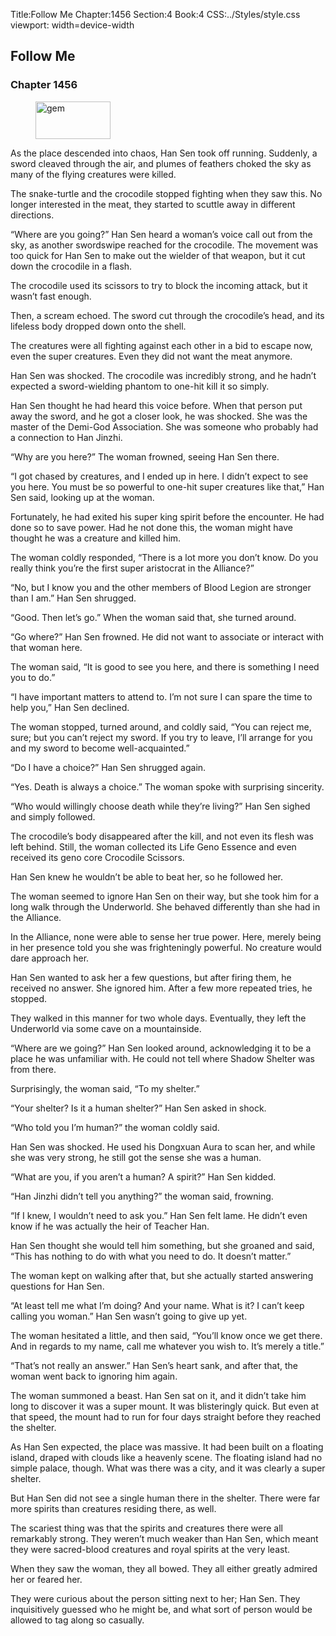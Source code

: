 Title:Follow Me 
Chapter:1456 
Section:4 
Book:4 
CSS:../Styles/style.css 
viewport: width=device-width
  
## Follow Me
### Chapter 1456
  
<figure>
	<img src="../Images/gem.gif" alt="gem" id="gem" width="120" height="60" />
</figure>
  

  
As the place descended into chaos, Han Sen took off running. Suddenly, a sword cleaved through the air, and plumes of feathers choked the sky as many of the flying creatures were killed.

The snake-turtle and the crocodile stopped fighting when they saw this. No longer interested in the meat, they started to scuttle away in different directions.

“Where are you going?” Han Sen heard a woman’s voice call out from the sky, as another swordswipe reached for the crocodile. The movement was too quick for Han Sen to make out the wielder of that weapon, but it cut down the crocodile in a flash.

The crocodile used its scissors to try to block the incoming attack, but it wasn’t fast enough.

Then, a scream echoed. The sword cut through the crocodile’s head, and its lifeless body dropped down onto the shell.

The creatures were all fighting against each other in a bid to escape now, even the super creatures. Even they did not want the meat anymore.

Han Sen was shocked. The crocodile was incredibly strong, and he hadn’t expected a sword-wielding phantom to one-hit kill it so simply.

Han Sen thought he had heard this voice before. When that person put away the sword, and he got a closer look, he was shocked. She was the master of the Demi-God Association. She was someone who probably had a connection to Han Jinzhi.

“Why are you here?” The woman frowned, seeing Han Sen there.

“I got chased by creatures, and I ended up in here. I didn’t expect to see you here. You must be so powerful to one-hit super creatures like that,” Han Sen said, looking up at the woman.

Fortunately, he had exited his super king spirit before the encounter. He had done so to save power. Had he not done this, the woman might have thought he was a creature and killed him.

The woman coldly responded, “There is a lot more you don’t know. Do you really think you’re the first super aristocrat in the Alliance?”

“No, but I know you and the other members of Blood Legion are stronger than I am.” Han Sen shrugged.

“Good. Then let’s go.” When the woman said that, she turned around.

“Go where?” Han Sen frowned. He did not want to associate or interact with that woman here.

The woman said, “It is good to see you here, and there is something I need you to do.”

“I have important matters to attend to. I’m not sure I can spare the time to help you,” Han Sen declined.

The woman stopped, turned around, and coldly said, “You can reject me, sure; but you can’t reject my sword. If you try to leave, I’ll arrange for you and my sword to become well-acquainted.”

“Do I have a choice?” Han Sen shrugged again.

“Yes. Death is always a choice.” The woman spoke with surprising sincerity.

“Who would willingly choose death while they’re living?” Han Sen sighed and simply followed.

The crocodile’s body disappeared after the kill, and not even its flesh was left behind. Still, the woman collected its Life Geno Essence and even received its geno core Crocodile Scissors.

Han Sen knew he wouldn’t be able to beat her, so he followed her.

The woman seemed to ignore Han Sen on their way, but she took him for a long walk through the Underworld. She behaved differently than she had in the Alliance.

In the Alliance, none were able to sense her true power. Here, merely being in her presence told you she was frighteningly powerful. No creature would dare approach her.

Han Sen wanted to ask her a few questions, but after firing them, he received no answer. She ignored him. After a few more repeated tries, he stopped.

They walked in this manner for two whole days. Eventually, they left the Underworld via some cave on a mountainside.

“Where are we going?” Han Sen looked around, acknowledging it to be a place he was unfamiliar with. He could not tell where Shadow Shelter was from there.

Surprisingly, the woman said, “To my shelter.”

“Your shelter? Is it a human shelter?” Han Sen asked in shock.

“Who told you I’m human?” the woman coldly said.

Han Sen was shocked. He used his Dongxuan Aura to scan her, and while she was very strong, he still got the sense she was a human.

“What are you, if you aren’t a human? A spirit?” Han Sen kidded.

“Han Jinzhi didn’t tell you anything?” the woman said, frowning.

“If I knew, I wouldn’t need to ask you.” Han Sen felt lame. He didn’t even know if he was actually the heir of Teacher Han.

Han Sen thought she would tell him something, but she groaned and said, “This has nothing to do with what you need to do. It doesn’t matter.”

The woman kept on walking after that, but she actually started answering questions for Han Sen.

“At least tell me what I’m doing? And your name. What is it? I can’t keep calling you woman.” Han Sen wasn’t going to give up yet.

The woman hesitated a little, and then said, “You’ll know once we get there. And in regards to my name, call me whatever you wish to. It’s merely a title.”

“That’s not really an answer.” Han Sen’s heart sank, and after that, the woman went back to ignoring him again.

The woman summoned a beast. Han Sen sat on it, and it didn’t take him long to discover it was a super mount. It was blisteringly quick. But even at that speed, the mount had to run for four days straight before they reached the shelter.

As Han Sen expected, the place was massive. It had been built on a floating island, draped with clouds like a heavenly scene. The floating island had no simple palace, though. What was there was a city, and it was clearly a super shelter.

But Han Sen did not see a single human there in the shelter. There were far more spirits than creatures residing there, as well.

The scariest thing was that the spirits and creatures there were all remarkably strong. They weren’t much weaker than Han Sen, which meant they were sacred-blood creatures and royal spirits at the very least.

When they saw the woman, they all bowed. They all either greatly admired her or feared her.

They were curious about the person sitting next to her; Han Sen. They inquisitively guessed who he might be, and what sort of person would be allowed to tag along so casually.
